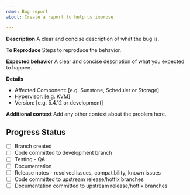 ```yaml
---
name: Bug report
about: Create a report to help us improve

---
```


**Description**
A clear and concise description of what the bug is.

**To Reproduce**
Steps to reproduce the behavior.

**Expected behavior**
A clear and concise description of what you expected to happen.

**Details**
 - Affected Component: [e.g. Sunstone, Scheduler or Storage]
 - Hypervisor: [e.g. KVM]
 - Version: [e.g. 5.4.12 or development]

**Additional context**
Add any other context about the problem here.


<!--////////////////////////////////////////////-->
<!-- THIS SECTION IS FOR THE DEVELOPMENT TEAM   -->
<!-- BOTH FOR BUGS AND ENHANCEMENT REQUESTS     -->
<!-- PROGRESS WILL BE REFLECTED HERE            -->
<!--////////////////////////////////////////////-->

## Progress Status
- [ ] Branch created 
- [ ] Code committed to development branch
- [ ] Testing - QA
- [ ] Documentation 
- [ ] Release notes - resolved issues, compatibility, known issues
- [ ] Code committed to upstream release/hotfix branches
- [ ] Documentation committed to upstream release/hotfix branches
